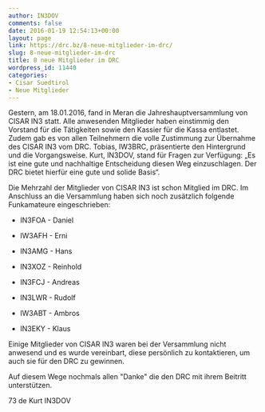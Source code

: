 ```yaml
---
author: IN3DOV
comments: false
date: 2016-01-19 12:54:13+00:00
layout: page
link: https://drc.bz/8-neue-mitglieder-im-drc/
slug: 8-neue-mitglieder-im-drc
title: 8 neue Mitglieder im DRC
wordpress_id: 11440
categories:
- Cisar Suedtirol
- Neue Mitglieder
---
```


Gestern, am 18.01.2016, fand in Meran die Jahreshauptversammlung von CISAR IN3 statt. Alle anwesenden Mitglieder haben einstimmig den Vorstand für die Tätigkeiten sowie den Kassier für die Kassa entlastet. Zudem gab es von allen Teilnehmern die volle Zustimmung zur Übernahme des CISAR IN3 vom DRC. Tobias, IW3BRC, präsentierte den Hintergrund und die Vorgangsweise. Kurt, IN3DOV, stand für Fragen zur Verfügung: „Es ist eine gute und nachhaltige Entscheidung diesen Weg einzuschlagen. Der DRC bietet hierfür eine gute und solide Basis“.




Die Mehrzahl der Mitglieder von CISAR IN3 ist schon Mitglied im DRC. Im Anschluss an die Versammlung haben sich noch zusätzlich folgende Funkamateure eingeschrieben:






	
  * IN3FOA - Daniel

	
  * IW3AFH - Erni

	
  * IN3AMG - Hans

	
  * IN3XOZ - Reinhold

	
  * IN3FCJ - Andreas

	
  * IN3LWR - Rudolf

	
  * IW3ABT - Ambros

	
  * IN3EKY - Klaus




Einige Mitglieder von CISAR IN3 waren bei der Versammlung nicht anwesend und es wurde vereinbart, diese persönlich zu kontaktieren, um auch sie für den DRC zu gewinnen.




Auf diesem Wege nochmals allen "Danke" die den DRC mit ihrem Beitritt unterstützen.




73 de Kurt IN3DOV
